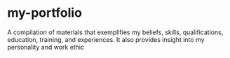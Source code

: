 # my-portfolio
A compilation of materials that exemplifies my beliefs, skills, qualifications, education, training, and experiences. It also provides insight into my personality and work ethic
